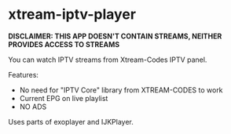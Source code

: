 # xtream-iptv-player

**DISCLAIMER: THIS APP DOESN'T CONTAIN STREAMS, NEITHER PROVIDES ACCESS TO STREAMS**

You can watch IPTV streams from Xtream-Codes IPTV panel.

Features:

- No need for "IPTV Core" library from XTREAM-CODES to work
- Current EPG on live playlist
- NO ADS

Uses parts of exoplayer and IJKPlayer.